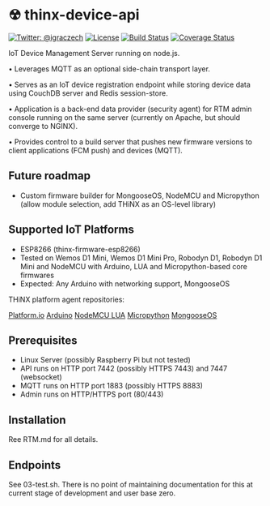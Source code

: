# ☢ thinx-device-api

[![Twitter: @igraczech](https://img.shields.io/badge/contact-%40igraczech-green.svg?style=flat)](https://twitter.com/igraczech)
[![License](https://img.shields.io/badge/license-MIT-green.svg?style=flat)](https://github.com/suculent/fastlane-plugin-apprepo/blob/master/LICENSE)
[![Build Status](https://img.shields.io/circleci/project/github/suculent/thinx-device-api/master.svg)](https://circleci.com/gh/suculent/thinx-device-api)
[![Coverage Status](https://coveralls.io/repos/github/suculent/thinx-device-api/badge.svg?branch=master)](https://coveralls.io/github/suculent/thinx-device-api?branch=master)

IoT Device Management Server running on node.js.

• Leverages MQTT as an optional side-chain transport layer.

• Serves as an IoT device registration endpoint while storing device data using CouchDB server and Redis session-store.

• Application is a back-end data provider (security agent) for RTM admin console running on the same server (currently on Apache, but should converge to NGINX).

• Provides control to a build server that pushes new firmware versions to client applications (FCM push) and devices (MQTT).

## Future roadmap

* Custom firmware builder for MongooseOS, NodeMCU and Micropython (allow module selection, add THiNX as an OS-level library)

## Supported IoT Platforms

* ESP8266 (thinx-firmware-esp8266)
* Tested on Wemos D1 Mini, Wemos D1 Mini Pro, Robodyn D1, Robodyn D1 Mini and NodeMCU with Arduino, LUA and Micropython-based core firmwares
* Expected: Any Arduino with networking support, MongooseOS

THiNX platform agent repositories:

[Platform.io](https://github.com/suculent/thinx-firmware-esp8266-pio)
[Arduino](https://github.com/suculent/thinx-firmware-esp8266-ino)
[NodeMCU LUA](https://github.com/suculent/thinx-firmware-esp8266-lua)
[Micropython](https://github.com/suculent/thinx-firmware-esp8266-upy)
[MongooseOS](https://github.com/suculent/thinx-firmware-esp8266-mos)

## Prerequisites

* Linux Server (possibly Raspberry Pi but not tested)
* API runs on HTTP port 7442 (possibly HTTPS 7443) and 7447 (websocket)
* MQTT runs on HTTP port 1883 (possibly HTTPS 8883)
* Admin runs on HTTP/HTTPS port (80/443)

## Installation

Ree RTM.md for all details.

## Endpoints

See 03-test.sh. There is no point of maintaining documentation for this at current stage of development and user base zero.
